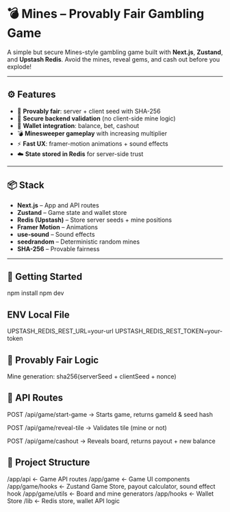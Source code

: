 # 💣 Mines – Provably Fair Gambling Game

A simple but secure Mines-style gambling game built with **Next.js**, **Zustand**, and **Upstash Redis**. Avoid the mines, reveal gems, and cash out before you explode!

---

## ⚙️ Features

- 🎲 **Provably fair**: server + client seed with SHA-256
- 🔐 **Secure backend validation** (no client-side mine logic)
- 💼 **Wallet integration**: balance, bet, cashout
- 💣 **Minesweeper gameplay** with increasing multiplier
- ⚡ **Fast UX**: framer-motion animations + sound effects
- ☁️ **State stored in Redis** for server-side trust

---

## 📦 Stack

- **Next.js** – App and API routes
- **Zustand** – Game state and wallet store
- **Redis (Upstash)** – Store server seeds + mine positions
- **Framer Motion** – Animations
- **use-sound** – Sound effects
- **seedrandom** – Deterministic random mines
- **SHA-256** – Provable fairness

---

## 🚀 Getting Started

npm install
npm dev

## ENV Local File

UPSTASH_REDIS_REST_URL=your-url
UPSTASH_REDIS_REST_TOKEN=your-token

## 🔐 Provably Fair Logic

Mine generation: sha256(serverSeed + clientSeed + nonce)

## 🧪 API Routes

POST /api/game/start-game → Starts game, returns gameId & seed hash

POST /api/game/reveal-tile → Validates tile (mine or not)

POST /api/game/cashout → Reveals board, returns payout + new balance

## 📁 Project Structure

/app/api         ← Game API routes
/app/game        ← Game UI components
/app/game/hooks  ← Zustand Game Store, payout calculator, sound effect hook
/app/game/utils  ← Board and mine generators
/app/hooks       ← Wallet Store
/lib             ← Redis store, wallet API logic

